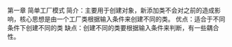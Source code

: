 第一章 简单工厂模式
	简介：主要用于创建对象，新添加类不会对之前的造成影响，核心思想是由一个工厂类根据输入条件来创建不同的类。
	优点：适合于不同条件下创建不同的类
	缺点：创建不同的类要根据输入条件来判断，有一些耦合性。

